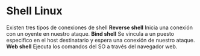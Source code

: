 # Shell Linux
Existen tres tipos de conexiones de shell
	**Reverse shell**
		Inicia una conexión con un oyente en nuestro ataque.
	**Bind shell**
		Se vincula a un puesto especifico en el host destinatario y espera una conexión de nuestro ataque.
	**Web shell**
		Ejecuta los comandos del SO a través del navegador web.
